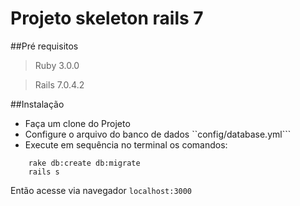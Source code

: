 # Projeto skeleton rails 7


##Pré requisitos

 > Ruby 3.0.0

 > Rails 7.0.4.2

##Instalação

 - Faça um clone do Projeto
 - Configure o arquivo do banco de dados
   ``config/database.yml```
 - Execute em sequência no terminal os comandos:
  ``` bundle
      rake db:create db:migrate
      rails s
  ```

  Então acesse via navegador
    ```localhost:3000```
